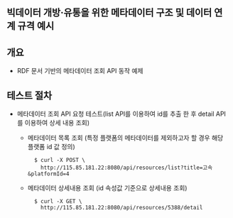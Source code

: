 ## 빅데이터 개방‧유통을 위한 메타데이터 구조 및 데이터 연계 규격 예시

## 개요 
- RDF 문서 기반의 메타데이터 조회 API 동작 예제 

## 테스트 절차

- 메타데이터 조회 API 요청 테스트(list API를 이용하여 id를 추출 한 후 detail API를 이용하여 상세 내용 조회)

  - 메타데이터 목록 조회 (특정 플랫폼의 메타데이터를 제외하고자 할 경우 해당 플랫폼 id 값 정의)
    ```
      $ curl -X POST \
        http://115.85.181.22:8080/api/resources/list?title=고속&platformId=4
    ```  
  - 메타데이터 상세내용 조회 (id 속성값 기준으로 상세내용 조회)
    ```
      $ curl -X GET \
        http://115.85.181.22:8080/api/resources/5388/detail
    ```
